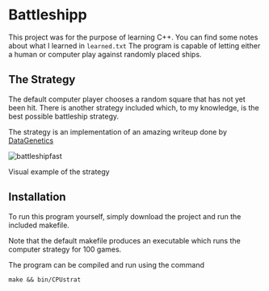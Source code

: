 # Battleshipp

This project was for the purpose of learning C++. You can find some notes about what I learned in `learned.txt` The program is capable of letting either a human or computer play against randomly placed ships.

## The Strategy
The default computer player chooses a random square that has not yet been hit. There is another strategy included which, to my knowledge, is the best possible battleship strategy.

The strategy is an implementation of an amazing writeup done by [DataGenetics](https://www.datagenetics.com/blog/december32011/)




![battleshipfast](https://user-images.githubusercontent.com/35354196/130553440-ef5f03fc-3da0-486d-8f02-17af0aea79c0.gif)

<p style="font-size:14px">Visual example of the strategy</p>



## Installation
To run this program yourself, simply download the project and run the included makefile.

Note that the default makefile produces an executable which runs the computer strategy for 100 games.

The program can be compiled and run using the command
```console
make && bin/CPUstrat
```
